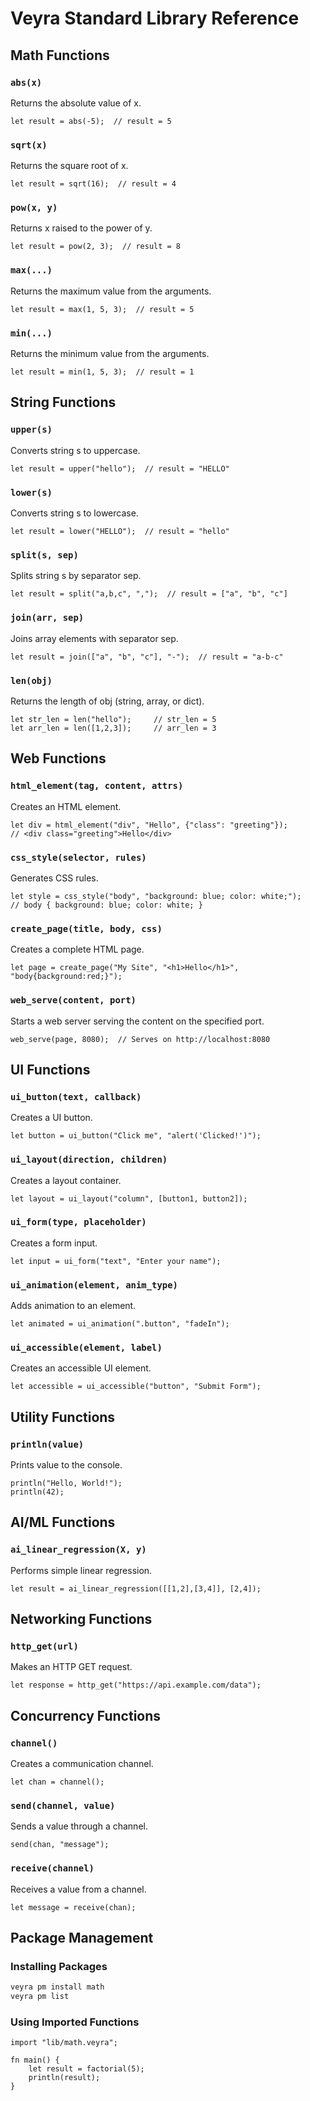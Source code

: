# Veyra Standard Library Reference

## Math Functions

### `abs(x)`
Returns the absolute value of x.

```veyra
let result = abs(-5);  // result = 5
```

### `sqrt(x)`
Returns the square root of x.

```veyra
let result = sqrt(16);  // result = 4
```

### `pow(x, y)`
Returns x raised to the power of y.

```veyra
let result = pow(2, 3);  // result = 8
```

### `max(...)`
Returns the maximum value from the arguments.

```veyra
let result = max(1, 5, 3);  // result = 5
```

### `min(...)`
Returns the minimum value from the arguments.

```veyra
let result = min(1, 5, 3);  // result = 1
```

## String Functions

### `upper(s)`
Converts string s to uppercase.

```veyra
let result = upper("hello");  // result = "HELLO"
```

### `lower(s)`
Converts string s to lowercase.

```veyra
let result = lower("HELLO");  // result = "hello"
```

### `split(s, sep)`
Splits string s by separator sep.

```veyra
let result = split("a,b,c", ",");  // result = ["a", "b", "c"]
```

### `join(arr, sep)`
Joins array elements with separator sep.

```veyra
let result = join(["a", "b", "c"], "-");  // result = "a-b-c"
```

### `len(obj)`
Returns the length of obj (string, array, or dict).

```veyra
let str_len = len("hello");     // str_len = 5
let arr_len = len([1,2,3]);     // arr_len = 3
```

## Web Functions

### `html_element(tag, content, attrs)`
Creates an HTML element.

```veyra
let div = html_element("div", "Hello", {"class": "greeting"});
// <div class="greeting">Hello</div>
```

### `css_style(selector, rules)`
Generates CSS rules.

```veyra
let style = css_style("body", "background: blue; color: white;");
// body { background: blue; color: white; }
```

### `create_page(title, body, css)`
Creates a complete HTML page.

```veyra
let page = create_page("My Site", "<h1>Hello</h1>", "body{background:red;}");
```

### `web_serve(content, port)`
Starts a web server serving the content on the specified port.

```veyra
web_serve(page, 8080);  // Serves on http://localhost:8080
```

## UI Functions

### `ui_button(text, callback)`
Creates a UI button.

```veyra
let button = ui_button("Click me", "alert('Clicked!')");
```

### `ui_layout(direction, children)`
Creates a layout container.

```veyra
let layout = ui_layout("column", [button1, button2]);
```

### `ui_form(type, placeholder)`
Creates a form input.

```veyra
let input = ui_form("text", "Enter your name");
```

### `ui_animation(element, anim_type)`
Adds animation to an element.

```veyra
let animated = ui_animation(".button", "fadeIn");
```

### `ui_accessible(element, label)`
Creates an accessible UI element.

```veyra
let accessible = ui_accessible("button", "Submit Form");
```

## Utility Functions

### `println(value)`
Prints value to the console.

```veyra
println("Hello, World!");
println(42);
```

## AI/ML Functions

### `ai_linear_regression(X, y)`
Performs simple linear regression.

```veyra
let result = ai_linear_regression([[1,2],[3,4]], [2,4]);
```

## Networking Functions

### `http_get(url)`
Makes an HTTP GET request.

```veyra
let response = http_get("https://api.example.com/data");
```

## Concurrency Functions

### `channel()`
Creates a communication channel.

```veyra
let chan = channel();
```

### `send(channel, value)`
Sends a value through a channel.

```veyra
send(chan, "message");
```

### `receive(channel)`
Receives a value from a channel.

```veyra
let message = receive(chan);
```

## Package Management

### Installing Packages

```bash
veyra pm install math
veyra pm list
```

### Using Imported Functions

```veyra
import "lib/math.veyra";

fn main() {
    let result = factorial(5);
    println(result);
}
```